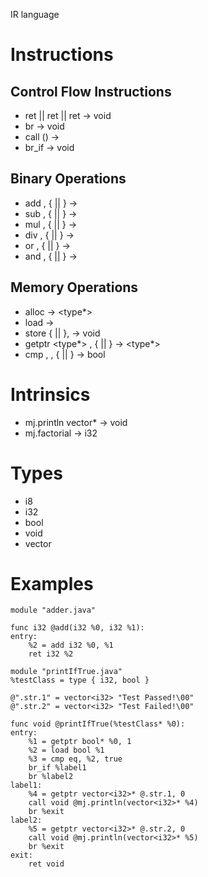IR language

# Instructions

## Control Flow Instructions

- ret <type> || ret <type> <value> || ret <type> <immediate> -> void
- br <label> -> void
- call <type> <function> (<typed args>) -> <function type>
- br_if <label> -> void

## Binary Operations

- add <type> <value>, <type> {<value> || <immediate>} -> <type>
- sub <type> <value>, <type> {<value> || <immediate>} -> <type>
- mul <type> <value>, <type> {<value> || <immediate>} -> <type>
- div <type> <value>, <type> {<value> || <immediate>} -> <type>
- or  <type> <value>, <type> {<value> || <immediate>} -> <type>
- and <type> <value>, <type> {<value> || <immediate>} -> <type>

## Memory Operations

- alloc <type> -> <type*>
- load <type> <value> -> <type>
- store <type> {<value> || <immediate>}, <arg> -> void
- getptr <type*> <value>, {<immediate> || <arg>} -> <type*>
- cmp <operator>, <value>, {<value> || <immediate>} -> bool

# Intrinsics

- mj.println vector<i32>* <arg> -> void
- mj.factorial <arg> -> i32

# Types

- i8
- i32
- bool
- void
- vector<T>

# Examples

```
module "adder.java"

func i32 @add(i32 %0, i32 %1):
entry:
	%2 = add i32 %0, %1
	ret i32 %2
```

```
module "printIfTrue.java"
%testClass = type { i32, bool }

@".str.1" = vector<i32> "Test Passed!\00"
@".str.2" = vector<i32> "Test Failed!\00"

func void @printIfTrue(%testClass* %0):
entry:
	%1 = getptr bool* %0, 1
	%2 = load bool %1
	%3 = cmp eq, %2, true
	br_if %label1
	br %label2
label1:
	%4 = getptr vector<i32>* @.str.1, 0
	call void @mj.println(vector<i32>* %4)
	br %exit
label2:
	%5 = getptr vector<i32>* @.str.2, 0
	call void @mj.println(vector<i32>* %5)
	br %exit
exit:
	ret void
```